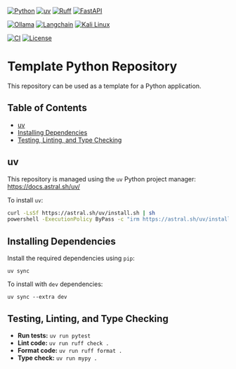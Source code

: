 [![Python](https://img.shields.io/badge/Python-3.12-3776AB?style=for-the-badge&logo=python&logoColor=ffd343)](https://docs.python.org/3.12/)
[![uv](https://img.shields.io/endpoint?url=https://raw.githubusercontent.com/astral-sh/uv/main/assets/badge/v0.json&style=for-the-badge)](https://github.com/astral-sh/uv)
[![Ruff](https://img.shields.io/endpoint?url=https://raw.githubusercontent.com/astral-sh/ruff/main/assets/badge/v2.json&style=for-the-badge)](https://github.com/astral-sh/ruff)
[![FastAPI](https://img.shields.io/badge/FastAPI-Latest-009688?style=for-the-badge&logo=fastapi&logoColor=white)](https://fastapi.tiangolo.com/)

[![Ollama](https://img.shields.io/badge/Ollama-AI%20Models-FF6B6B?style=for-the-badge&logo=ollama&logoColor=white)](https://ollama.ai/)
[![Langchain](https://img.shields.io/badge/Langchain-Latest-1C3C3C?style=for-the-badge&logo=langchain&logoColor=white)](https://python.langchain.com/)
[![Kali Linux](https://img.shields.io/badge/Kali%20Linux-Optimized-557C94?style=for-the-badge&logo=kalilinux&logoColor=white)](https://www.kali.org/)

[![CI](https://img.shields.io/github/actions/workflow/status/javidahmed64592/cyber-query-ai/ci.yml?branch=main&style=for-the-badge&label=CI&logo=github)](https://github.com/javidahmed64592/cyber-query-ai/actions)
[![License](https://img.shields.io/github/license/javidahmed64592/cyber-query-ai?style=for-the-badge)](https://github.com/javidahmed64592/cyber-query-ai/blob/main/LICENSE)

<!-- omit from toc -->
# Template Python Repository
This repository can be used as a template for a Python application.

<!-- omit from toc -->
## Table of Contents
- [uv](#uv)
- [Installing Dependencies](#installing-dependencies)
- [Testing, Linting, and Type Checking](#testing-linting-and-type-checking)

## uv
This repository is managed using the `uv` Python project manager: https://docs.astral.sh/uv/

To install `uv`:

```sh
curl -LsSf https://astral.sh/uv/install.sh | sh                                    # Linux/Mac
powershell -ExecutionPolicy ByPass -c "irm https://astral.sh/uv/install.ps1 | iex" # Windows
```

## Installing Dependencies
Install the required dependencies using `pip`:

    uv sync

To install with `dev` dependencies:

    uv sync --extra dev

## Testing, Linting, and Type Checking

- **Run tests:** `uv run pytest`
- **Lint code:** `uv run ruff check .`
- **Format code:** `uv run ruff format .`
- **Type check:** `uv run mypy .`
